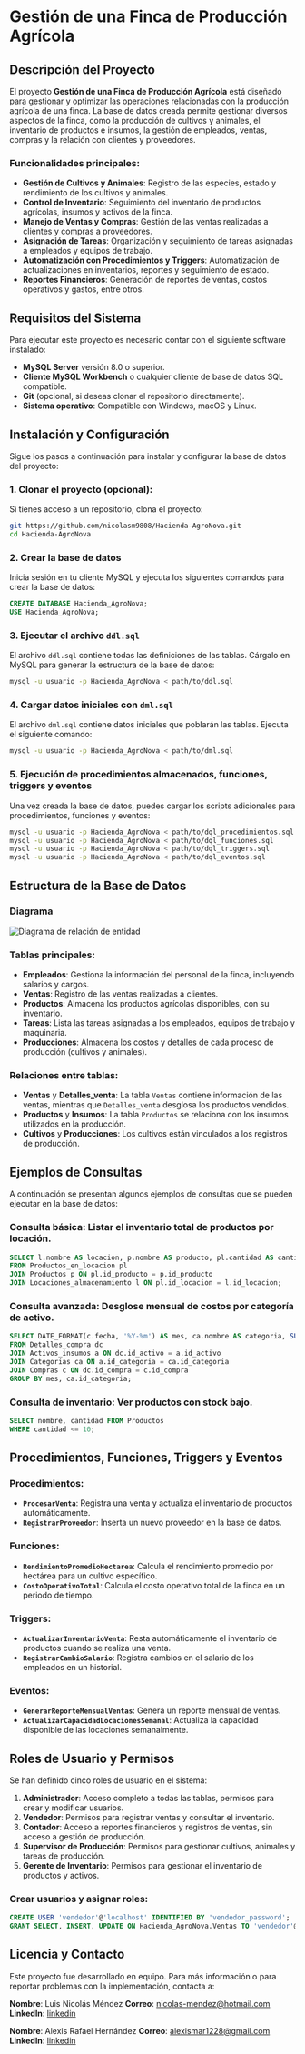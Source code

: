 # Gestión de una Finca de Producción Agrícola

## Descripción del Proyecto

El proyecto **Gestión de una Finca de Producción Agrícola** está diseñado para gestionar y optimizar las operaciones relacionadas con la producción agrícola de una finca. La base de datos creada permite gestionar diversos aspectos de la finca, como la producción de cultivos y animales, el inventario de productos e insumos, la gestión de empleados, ventas, compras y la relación con clientes y proveedores.

### Funcionalidades principales:
- **Gestión de Cultivos y Animales**: Registro de las especies, estado y rendimiento de los cultivos y animales.
- **Control de Inventario**: Seguimiento del inventario de productos agrícolas, insumos y activos de la finca.
- **Manejo de Ventas y Compras**: Gestión de las ventas realizadas a clientes y compras a proveedores.
- **Asignación de Tareas**: Organización y seguimiento de tareas asignadas a empleados y equipos de trabajo.
- **Automatización con Procedimientos y Triggers**: Automatización de actualizaciones en inventarios, reportes y seguimiento de estado.
- **Reportes Financieros**: Generación de reportes de ventas, costos operativos y gastos, entre otros.

## Requisitos del Sistema

Para ejecutar este proyecto es necesario contar con el siguiente software instalado:

- **MySQL Server** versión 8.0 o superior.
- **Cliente MySQL Workbench** o cualquier cliente de base de datos SQL compatible.
- **Git** (opcional, si deseas clonar el repositorio directamente).
- **Sistema operativo**: Compatible con Windows, macOS y Linux.

## Instalación y Configuración

Sigue los pasos a continuación para instalar y configurar la base de datos del proyecto:

### 1. Clonar el proyecto (opcional):
Si tienes acceso a un repositorio, clona el proyecto:
```bash
git https://github.com/nicolasm9808/Hacienda-AgroNova.git
cd Hacienda-AgroNova
```

### 2. Crear la base de datos
Inicia sesión en tu cliente MySQL y ejecuta los siguientes comandos para crear la base de datos:
```sql
CREATE DATABASE Hacienda_AgroNova;
USE Hacienda_AgroNova;
```

### 3. Ejecutar el archivo `ddl.sql`
El archivo `ddl.sql` contiene todas las definiciones de las tablas. Cárgalo en MySQL para generar la estructura de la base de datos:
```bash
mysql -u usuario -p Hacienda_AgroNova < path/to/ddl.sql
```

### 4. Cargar datos iniciales con `dml.sql`
El archivo `dml.sql` contiene datos iniciales que poblarán las tablas. Ejecuta el siguiente comando:
```bash
mysql -u usuario -p Hacienda_AgroNova < path/to/dml.sql
```

### 5. Ejecución de procedimientos almacenados, funciones, triggers y eventos
Una vez creada la base de datos, puedes cargar los scripts adicionales para procedimientos, funciones y eventos:
```bash
mysql -u usuario -p Hacienda_AgroNova < path/to/dql_procedimientos.sql
mysql -u usuario -p Hacienda_AgroNova < path/to/dql_funciones.sql
mysql -u usuario -p Hacienda_AgroNova < path/to/dql_triggers.sql
mysql -u usuario -p Hacienda_AgroNova < path/to/dql_eventos.sql
```

## Estructura de la Base de Datos

### Diagrama
<img src="recursos/diagrama.jpg" alt="Diagrama de relación de entidad" width="auto" />

### Tablas principales:
- **Empleados**: Gestiona la información del personal de la finca, incluyendo salarios y cargos.
- **Ventas**: Registro de las ventas realizadas a clientes.
- **Productos**: Almacena los productos agrícolas disponibles, con su inventario.
- **Tareas**: Lista las tareas asignadas a los empleados, equipos de trabajo y maquinaria.
- **Producciones**: Almacena los costos y detalles de cada proceso de producción (cultivos y animales).

### Relaciones entre tablas:
- **Ventas** y **Detalles_venta**: La tabla `Ventas` contiene información de las ventas, mientras que `Detalles_venta` desglosa los productos vendidos.
- **Productos** y **Insumos**: La tabla `Productos` se relaciona con los insumos utilizados en la producción.
- **Cultivos** y **Producciones**: Los cultivos están vinculados a los registros de producción.

## Ejemplos de Consultas

A continuación se presentan algunos ejemplos de consultas que se pueden ejecutar en la base de datos:

### Consulta básica: Listar el inventario total de productos por locación.
```sql
SELECT l.nombre AS locacion, p.nombre AS producto, pl.cantidad AS cantidad_disponible
FROM Productos_en_locacion pl
JOIN Productos p ON pl.id_producto = p.id_producto
JOIN Locaciones_almacenamiento l ON pl.id_locacion = l.id_locacion;
```

### Consulta avanzada: Desglose mensual de costos por categoría de activo.
```sql
SELECT DATE_FORMAT(c.fecha, '%Y-%m') AS mes, ca.nombre AS categoria, SUM(dc.precio_unitario * dc.cantidad) AS costo_total
FROM Detalles_compra dc
JOIN Activos_insumos a ON dc.id_activo = a.id_activo
JOIN Categorias ca ON a.id_categoria = ca.id_categoria
JOIN Compras c ON dc.id_compra = c.id_compra
GROUP BY mes, ca.id_categoria;
```

### Consulta de inventario: Ver productos con stock bajo.
```sql
SELECT nombre, cantidad FROM Productos
WHERE cantidad <= 10;
```

## Procedimientos, Funciones, Triggers y Eventos

### Procedimientos:
- **`ProcesarVenta`**: Registra una venta y actualiza el inventario de productos automáticamente.
- **`RegistrarProveedor`**: Inserta un nuevo proveedor en la base de datos.
  
### Funciones:
- **`RendimientoPromedioHectarea`**: Calcula el rendimiento promedio por hectárea para un cultivo específico.
- **`CostoOperativoTotal`**: Calcula el costo operativo total de la finca en un periodo de tiempo.

### Triggers:
- **`ActualizarInventarioVenta`**: Resta automáticamente el inventario de productos cuando se realiza una venta.
- **`RegistrarCambioSalario`**: Registra cambios en el salario de los empleados en un historial.

### Eventos:
- **`GenerarReporteMensualVentas`**: Genera un reporte mensual de ventas.
- **`ActualizarCapacidadLocacionesSemanal`**: Actualiza la capacidad disponible de las locaciones semanalmente.

## Roles de Usuario y Permisos

Se han definido cinco roles de usuario en el sistema:

1. **Administrador**: Acceso completo a todas las tablas, permisos para crear y modificar usuarios.
2. **Vendedor**: Permisos para registrar ventas y consultar el inventario.
3. **Contador**: Acceso a reportes financieros y registros de ventas, sin acceso a gestión de producción.
4. **Supervisor de Producción**: Permisos para gestionar cultivos, animales y tareas de producción.
5. **Gerente de Inventario**: Permisos para gestionar el inventario de productos y activos.

### Crear usuarios y asignar roles:
```sql
CREATE USER 'vendedor'@'localhost' IDENTIFIED BY 'vendedor_password';
GRANT SELECT, INSERT, UPDATE ON Hacienda_AgroNova.Ventas TO 'vendedor'@'localhost';
```

## Licencia y Contacto

Este proyecto fue desarrollado en equipo. Para más información o para reportar problemas con la implementación, contacta a:

**Nombre**: Luis Nicolás Méndez
**Correo**: nicolas-mendez@hotmail.com 
**LinkedIn**: [linkedin](https://www.linkedin.com/in/luis-nicol%C3%A1s-m%C3%A9ndez-palacios-935047233/)

**Nombre**: Alexis Rafael Hernández
**Correo**: alexismar1228@gmail.com 
**LinkedIn**: [linkedin](https://www.linkedin.com/in/alexis-hern%C3%A1ndez-28d12a/)